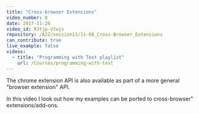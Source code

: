 ```yaml
---
title: "Cross-browser Extensions"
video_number: 8
date: 2017-11-28
video_id: RJtjp-Vtwjs
repository: /A2Z/session11/11-08_Cross-Browser_Extensions
can_contribute: true
live_example: false
videos:
  - title: "Programming with Text playlist"
    url: /Courses/programming-with-text
---
```


The chrome extension API is also available as part of a more general "browser extension" API.

In this video I look out how my examples can be ported to cross-browser" extensions/add-ons.

